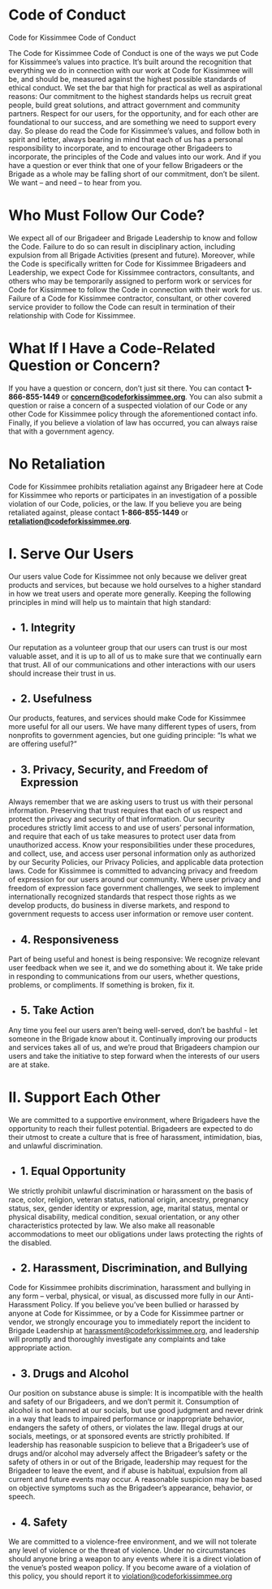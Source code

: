 # Code of Conduct
Code for Kissimmee Code of Conduct

The Code for Kissimmee Code of Conduct is one of the ways we put Code for Kissimmee’s values into practice. It’s built around the recognition that everything we do in connection with our work at Code for Kissimmee will be, and should be, measured against the highest possible standards of ethical conduct. We set the bar that high for practical as well as aspirational reasons: Our commitment to the highest standards helps us recruit great people, build great solutions, and attract government and community partners. Respect for our users, for the opportunity, and for each other are foundational to our success, and are something we need to support every day.
So please do read the Code for Kissimmee’s values, and follow both in spirit and letter, always bearing in mind that each of us has a personal responsibility to incorporate, and to encourage other Brigadeers to incorporate, the principles of the Code and values into our work. And if you have a question or ever think that one of your fellow Brigadeers or the Brigade as a whole may be falling short of our commitment, don’t be silent. We want – and need – to hear from you.
# Who Must Follow Our Code?
We expect all of our Brigadeer and Brigade Leadership to know and follow the Code. Failure to do so can result in disciplinary action, including expulsion from all Brigade Activities (present and future). Moreover, while the Code is specifically written for Code for Kissimmee Brigadeers and Leadership, we expect Code for Kissimmee contractors, consultants, and others who may be temporarily assigned to perform work or services for Code for Kissimmee to follow the Code in connection with their work for us. Failure of a Code for Kissimmee contractor, consultant, or other covered service provider to follow the Code can result in termination of their relationship with Code for Kissimmee.
# What If I Have a Code-Related Question or Concern?
If you have a question or concern, don’t just sit there. You can contact **1-866-855-1449** or **concern@codeforkissimmee.org**. You can also submit a question or raise a concern of a suspected violation of our Code or any other Code for Kissimmee policy through the aforementioned contact info. Finally, if you believe a violation of law has occurred, you can always raise that with a government agency.
# No Retaliation
Code for Kissimmee prohibits retaliation against any Brigadeer here at Code for Kissimmee who reports or participates in an investigation of a possible violation of our Code, policies, or the law. If you believe you are being retaliated against, please contact **1-866-855-1449** or **retaliation@codeforkissimmee.org**.
# I. Serve Our Users
Our users value Code for Kissimmee not only because we deliver great products and services, but because we hold ourselves to a higher standard in how we treat users and operate more generally. Keeping the following principles in mind will help us to maintain that high standard:
- ## 1.	Integrity
Our reputation as a volunteer group that our users can trust is our most valuable asset, and it is up to all of us to make sure that we continually earn that trust. All of our communications and other interactions with our users should increase their trust in us.
- ## 2.	Usefulness
Our products, features, and services should make Code for Kissimmee more useful for all our users. We have many different types of users, from nonprofits to government agencies, but one guiding principle: “Is what we are offering useful?”
- ## 3.	Privacy, Security, and Freedom of Expression
Always remember that we are asking users to trust us with their personal information. Preserving that trust requires that each of us respect and protect the privacy and security of that information. Our security procedures strictly limit access to and use of users’ personal information, and require that each of us take measures to protect user data from unauthorized access. Know your responsibilities under these procedures, and collect, use, and access user personal information only as authorized by our Security Policies, our Privacy Policies, and applicable data protection laws.
Code for Kissimmee is committed to advancing privacy and freedom of expression for our users around our community. Where user privacy and freedom of expression face government challenges, we seek to implement internationally recognized standards that respect those rights as we develop products, do business in diverse markets, and respond to government requests to access user information or remove user content.
- ## 4.	Responsiveness
Part of being useful and honest is being responsive: We recognize relevant user feedback when we see it, and we do something about it. We take pride in responding to communications from our users, whether questions, problems, or compliments. If something is broken, fix it.
- ## 5.	Take Action
Any time you feel our users aren’t being well-served, don’t be bashful - let someone in the Brigade know about it. Continually improving our products and services takes all of us, and we’re proud that Brigadeers champion our users and take the initiative to step forward when the interests of our users are at stake.
# II. Support Each Other
We are committed to a supportive environment, where Brigadeers have the opportunity to reach their fullest potential. Brigadeers are expected to do their utmost to create a culture that is free of harassment, intimidation, bias, and unlawful discrimination.
- ## 1.	Equal Opportunity
We strictly prohibit unlawful discrimination or harassment on the basis of race, color, religion, veteran status, national origin, ancestry, pregnancy status, sex, gender identity or expression, age, marital status, mental or physical disability, medical condition, sexual orientation, or any other characteristics protected by law. We also make all reasonable accommodations to meet our obligations under laws protecting the rights of the disabled.
- ## 2.	Harassment, Discrimination, and Bullying
Code for Kissimmee prohibits discrimination, harassment and bullying in any form – verbal, physical, or visual, as discussed more fully in our Anti-Harassment Policy. If you believe you’ve been bullied or harassed by anyone at Code for Kissimmee, or by a Code for Kissimmee partner or vendor, we strongly encourage you to immediately report the incident to Brigade Leadership at harassment@codeforkissimmee.org, and leadership will promptly and thoroughly investigate any complaints and take appropriate action.
- ## 3.	Drugs and Alcohol
Our position on substance abuse is simple: It is incompatible with the health and safety of our Brigadeers, and we don’t permit it. Consumption of alcohol is not banned at our socials, but use good judgment and never drink in a way that leads to impaired performance or inappropriate behavior, endangers the safety of others, or violates the law. Illegal drugs at our socials, meetings, or at sponsored events are strictly prohibited. If leadership has reasonable suspicion to believe that a Brigadeer’s use of drugs and/or alcohol may adversely affect the Brigadeer’s safety or the safety of others in or out of the Brigade, leadership may request for the Brigadeer to leave the event, and if abuse is habitual, expulsion from all current and future events may occur. A reasonable suspicion may be based on objective symptoms such as the Brigadeer’s appearance, behavior, or speech.
- ## 4.	Safety
We are committed to a violence-free environment, and we will not tolerate any level of violence or the threat of violence. Under no circumstances should anyone bring a weapon to any events where it is a direct violation of the venue’s posted weapon policy. If you become aware of a violation of this policy, you should report it to violation@codeforkissimmee.org
